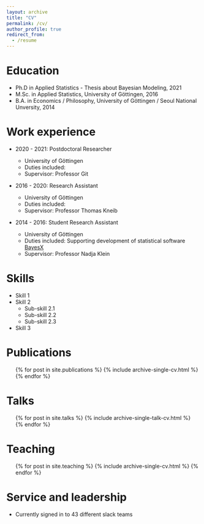```yaml
---
layout: archive
title: "CV"
permalink: /cv/
author_profile: true
redirect_from:
  - /resume
---
```



Education
======
* Ph.D in Applied Statistics - Thesis about Bayesian Modeling, 2021
* M.Sc. in Applied Statistics,  University of Göttingen, 2016
* B.A. in Economics / Philosophy, University of Göttingen / Seoul National Unversity, 2014


Work experience
======
* 2020 - 2021: Postdoctoral Researcher
  * University of Göttingen
  * Duties included: 
  * Supervisor: Professor Git

* 2016 - 2020: Research Assistant
  * University of Göttingen
  * Duties included: 
  * Supervisor: Professor Thomas Kneib

* 2014 - 2016: Student Research Assistant
  * University of Göttingen
  * Duties included: Supporting development of statistical software [BayesX](https://www.uni-goettingen.de/de/what+is+bayesx/550520.html)
  * Supervisor: Professor Nadja Klein

Skills
======
* Skill 1
* Skill 2
  * Sub-skill 2.1
  * Sub-skill 2.2
  * Sub-skill 2.3
* Skill 3

Publications
======
  <ul>{% for post in site.publications %}
    {% include archive-single-cv.html %}
  {% endfor %}</ul>
  
Talks
======
  <ul>{% for post in site.talks %}
    {% include archive-single-talk-cv.html %}
  {% endfor %}</ul>
  
Teaching
======
  <ul>{% for post in site.teaching %}
    {% include archive-single-cv.html %}
  {% endfor %}</ul>
  
Service and leadership
======
* Currently signed in to 43 different slack teams
